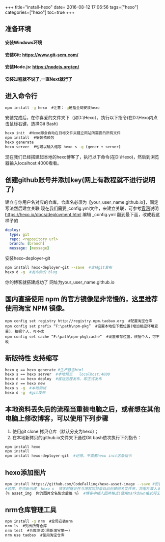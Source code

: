 +++
title="install-hexo"
date= 2016-08-12 17:06:56
tags=["hexo"]
categories=["hexo"]
toc=true
+++
## 准备环境
#### 安装Windows环境
#### 安装Git: https://www.git-scm.com/
#### 安装Node.js: https://nodejs.org/en/
#### 安装过程就不说了,一直Next就行了
## 进入命令行
```cmd
npm install -g hexo  #注意：-g是指全局安装hexo
```
安装完成后，在你喜爱的文件夹下（如D:\Hexo），执行以下指令(在D:\Hexo内点击鼠标右键，选择Git Bash)
```cmd
hexo init  #Hexo即会自动在目标文件夹建立网站所需要的所有文件
npm install  #安装依赖包
hexo generate
hexo server  #也可以输入缩写 hexo s -g (gener + server)
```
现在我们已经搭建起本地的hexo博客了，执行以下命令(在D:\Hexo)，然后到浏览器输入localhost:4000看看。
## 创建github账号并添加key(网上有教程就不进行说明了)
建立与你用户名对应的仓库，仓库名必须为【your_user_name.github.io】，固定写法然后建立关联
现在我们需要_config.yml文件，来建立关联，可参考[官网](https://hexo.io/)说明 https://hexo.io/docs/deployment.html
编辑  _config.yml 翻到最下面，改成我这样子的
```yaml
deploy:
  type: git
  repo: <repository url>
  branch: [branch]
  message: [message]
```
安装hexo-deployer-git
```bash
npm install hexo-deployer-git --save  #支持git发布
hexo d -g  #发布你的 blog
```
你的博客就搭建成功了  网址为your_user_name.github.io
## 国内直接使用 npm 的官方镜像是非常慢的，这里推荐使用淘宝 NPM 镜像。
```
npm config set registry http://registry.npm.taobao.org  #配置淘宝仓库
npm config set prefix “F:\path\npm-pkg”  #设置本地包下载位置(增加相应环境变量)，根据个人，可不改
npm config set cache “F:\path\npm-pkg\cache”  #设置缓存位置，根据个人，可不改
```
## 新版特性  支持缩写
```bash
hexo g == hexo generate #生产静态html
hexo s == hexo server  #本地预览   localhost:4000
hexo d == hexo deploy  #推送远程发布，即正式发布
hexo n == hexo new
hexo s -g  #本地测试
hexo d -g  #git发布
```
## 本地资料丢失后的流程当重装电脑之后，或者想在其他电脑上修改博客，可以使用下列步骤
1. 使用git clone 拷贝仓库（默认分支为hexo）；
2. 在本地新拷贝的github.io文件夹下通过Git bash依次执行下列指令：
```bash
npm install hexo
npm install
npm install hexo-deployer-git  #记得，不需要hexo init这条指令
```
## hexo添加图片
```bash
npm install https://github.com/CodeFalling/hexo-asset-image --save #安装图片插件
#这样，在你新创建  hexo n  博客时就会在与博客同目录自动创建同名文件夹，将图片放入该文件夹
{% asset_img  你的图片全名包含后缀 %}  #博客中插入图片格式(使用markdown格式将无法显示)
```
## nrm仓库管理工具
```cmd
npm install -g nrm  #全局安装nrm
nrm ls  #列出所有仓库
nrm test  #仓库测试(果断淘宝第一)
nrm use taobao  #使用淘宝仓库
```
